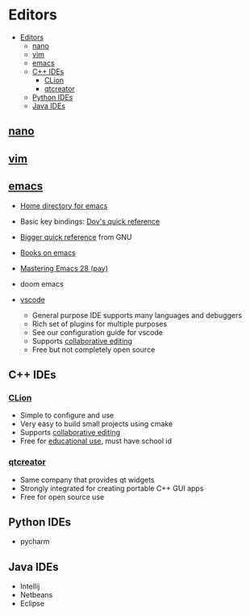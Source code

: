 # Editors

- [Editors](#editors)
  - [nano](#nano)
  - [vim](#vim)
  - [emacs](#emacs)
  - [C++ IDEs](#c-ides)
    - [CLion](#clion)
    - [qtcreator](#qtcreator)
  - [Python IDEs](#python-ides)
  - [Java IDEs](#java-ides)

## [nano](http://manpages.ubuntu.com/manpages/jammy/en/man1/nano.1.html)

## [vim](http://manpages.ubuntu.com/manpages/jammy/en/man1/vim.1.html)

## [emacs](Tabs/emacs.md)

- [Home directory for emacs](https://directory.fsf.org/wiki/Emacs)
- Basic key bindings: [Dov's quick reference](emacs/dovemacscheat.docx.pdf)
- [Bigger quick reference](https://www.gnu.org/software/emacs/refcards/pdf/refcard.pdf) from GNU
- [Books on emacs](https://www.emacswiki.org/emacs/BooksAboutEmacs)
- [Mastering Emacs 28 (pay)](https://www.masteringemacs.org/article/the-emacs-28-edition-of-mastering-emacs-out-now)

- doom emacs

- [vscode](https://code.visualstudio.com/download)
  - General purpose IDE supports many languages and debuggers
  - Rich set of plugins for multiple purposes
  - See our configuration guide for vscode
  - Supports [collaborative editing](https://code.visualstudio.com/blogs/2017/11/15/live-share)
  - Free but not completely open source

## C++ IDEs

### [CLion](https://www.jetbrains.com/clion/download/#section=linux)

- Simple to configure and use
- Very easy to build small projects using cmake
- Supports [collaborative editing](https://www.jetbrains.com/code-with-me/)
- Free for [educational use](https://www.jetbrains.com/community/education/#students), must have school id

### [qtcreator](https://www.qt.io/download)

- Same company that provides qt widgets
- Strongly integrated for creating portable C++ GUI apps
- Free for open source use

## Python IDEs

- pycharm

## Java IDEs

- Intellij
- Netbeans
- Eclipse
